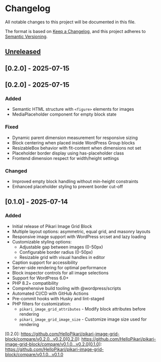 # Changelog

All notable changes to this project will be documented in this file.

The format is based on [Keep a Changelog](https://keepachangelog.com/en/1.0.0/),
and this project adheres to [Semantic Versioning](https://semver.org/spec/v2.0.0.html).

## [Unreleased]

## [0.2.0] - 2025-07-15

## [0.2.0] - 2025-07-15

### Added

-   Semantic HTML structure with `<figure>` elements for images
-   MediaPlaceholder component for empty block state

### Fixed

-   Dynamic parent dimension measurement for responsive sizing
-   Block centering when placed inside WordPress Group blocks
-   ResizableBox behavior with fit-content when dimensions not set
-   Placeholder border display using has-placeholder class
-   Frontend dimension respect for width/height settings

### Changed

-   Improved empty block handling without min-height constraints
-   Enhanced placeholder styling to prevent border cut-off

## [0.1.0] - 2025-07-14

### Added

-   Initial release of Pikari Image Grid Block
-   Multiple layout options: asymmetric, equal grid, and masonry layouts
-   Responsive image support with WordPress srcset and lazy loading
-   Customizable styling options:
    -   Adjustable gap between images (0-50px)
    -   Configurable border radius (0-50px)
    -   Resizable grid with visual handles in editor
-   Caption support for accessibility
-   Server-side rendering for optimal performance
-   Block inspector controls for all image selections
-   Support for WordPress 6.0+
-   PHP 8.2+ compatibility
-   Comprehensive build tooling with @wordpress/scripts
-   Automated CI/CD with GitHub Actions
-   Pre-commit hooks with Husky and lint-staged
-   PHP filters for customization:
    -   `pikari_image_grid_attributes` - Modify block attributes before rendering
    -   `pikari_image_grid_image_size` - Customize image size used for rendering

[Unreleased]: https://github.com/HelloPikari/pikari-image-grid-block/compare/v0.2.0...HEAD
[0.2.0]: https://github.com/HelloPikari/pikari-image-grid-block/compare/v0.2.0...v0.2.0[0.2.0]: https://github.com/HelloPikari/pikari-image-grid-block/compare/v0.1.0...v0.2.0[0.1.0]: https://github.com/HelloPikari/pikari-image-grid-block/compare/v0.1.0...v0.1.0
